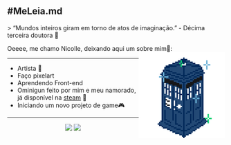 ﻿## #MeLeia.md

<div align="left">
> “Mundos inteiros giram em torno de atos de imaginação.” - Décima terceira doutora 🌙

Oeeee, me chamo Nicolle, deixando aqui um sobre mim🌱:
<img src="./img/Trardissem.png" 
height= 200px  
align="right" />

------------------- 
- Artista 🎨
- Faço pixelart
- Aprendendo Front-end 
- Ominigun feito por mim e meu namorado, já disponível na [steam](https://store.steampowered.com/app/3817830/Ominigun/) 🌟
- Iniciando um novo projeto de game🎮

</div>

------------------- 

<div align=center>

<img loading="onedark" height="180em" src="https://github-readme-stats.vercel.app/api?username=Nille7&show_icons=true&theme=onedark&include_all_commits=true&count_private=true&hide_border=true"/>
<img loading="onedark" height="180em" src="https://github-readme-stats.vercel.app/api/top-langs/?username=Nille7&layout=donut&langs_count=7&theme=onedark&hide_border=true"/>



</div>




